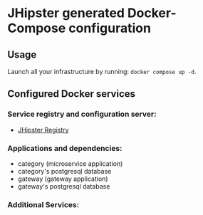 # JHipster generated Docker-Compose configuration

## Usage

Launch all your infrastructure by running: `docker compose up -d`.

## Configured Docker services

### Service registry and configuration server:

- [JHipster Registry](http://localhost:8761)

### Applications and dependencies:

- category (microservice application)
- category's postgresql database
- gateway (gateway application)
- gateway's postgresql database

### Additional Services:
